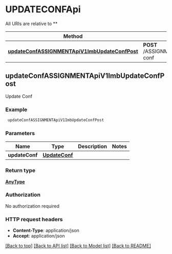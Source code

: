 # UPDATECONFApi

All URIs are relative to **

Method | HTTP request | Description
------------- | ------------- | -------------
[**updateConfASSIGNMENTApiV1ImbUpdateConfPost**](UPDATECONFApi.md#updateConfASSIGNMENTApiV1ImbUpdateConfPost) | **POST** /ASSIGNMENT/api/v1/imb/update-conf | Update Conf



## updateConfASSIGNMENTApiV1ImbUpdateConfPost

Update Conf

### Example

```bash
 updateConfASSIGNMENTApiV1ImbUpdateConfPost
```

### Parameters


Name | Type | Description  | Notes
------------- | ------------- | ------------- | -------------
 **updateConf** | [**UpdateConf**](UpdateConf.md) |  |

### Return type

[**AnyType**](AnyType.md)

### Authorization

No authorization required

### HTTP request headers

- **Content-Type**: application/json
- **Accept**: application/json

[[Back to top]](#) [[Back to API list]](../README.md#documentation-for-api-endpoints) [[Back to Model list]](../README.md#documentation-for-models) [[Back to README]](../README.md)

